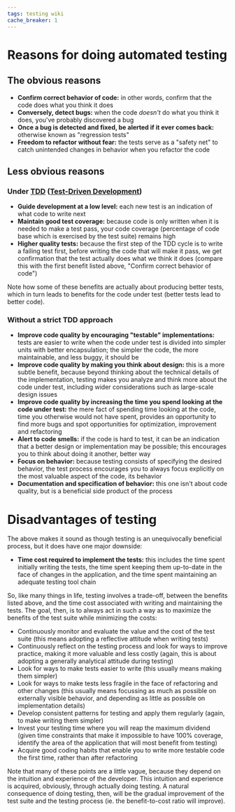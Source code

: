 ```yaml
---
tags: testing wiki
cache_breaker: 1
---
```


# Reasons for doing automated testing

## The obvious reasons

-   **Confirm correct behavior of code:** in other words, confirm that the code does what you think it does
-   **Conversely, detect bugs:** when the code _doesn't_ do what you think it does, you've probably discovered a bug
-   **Once a bug is detected and fixed, be alerted if it ever comes back:** otherwise known as "regression tests"
-   **Freedom to refactor without fear:** the tests serve as a "safety net" to catch unintended changes in behavior when you refactor the code

## Less obvious reasons

### Under [TDD](/wiki/TDD) ([Test-Driven Development](/wiki/Test-Driven_Development))

-   **Guide development at a low level:** each new test is an indication of what code to write next
-   **Maintain good test coverage:** because code is only written when it is needed to make a test pass, your code coverage (percentage of code base which is exercised by the test suite) remains high
-   **Higher quality tests:** because the first step of the TDD cycle is to write a failing test first, before writing the code that will make it pass, we get confirmation that the test actually does what we think it does (compare this with the first benefit listed above, "Confirm correct behavior of code")

Note how some of these benefits are actually about producing better tests, which in turn leads to benefits for the code under test (better tests lead to better code).

### Without a strict TDD approach

-   **Improve code quality by encouraging "testable" implementations:** tests are easier to write when the code under test is divided into simpler units with better encapsulation; the simpler the code, the more maintainable, and less buggy, it should be
-   **Improve code quality by making you think about design:** this is a more subtle benefit, because beyond thinking about the technical details of the implementation, testing makes you analyze and think more about the code under test, including wider considerations such as large-scale design issues
-   **Improve code quality by increasing the time you spend looking at the code under test:** the mere fact of spending time looking at the code, time you otherwise would not have spent, provides an opportunity to find more bugs and spot opportunities for optimization, improvement and refactoring
-   **Alert to code smells:** if the code is hard to test, it can be an indication that a better design or implementation may be possible; this encourages you to think about doing it another, better way
-   **Focus on behavior:** because testing consists of specifying the desired behavior, the test process encourages you to always focus explicitly on the most valuable aspect of the code, its behavior
-   **Documentation and specification of behavior:** this one isn't about code quality, but is a beneficial side product of the process

# Disadvantages of testing

The above makes it sound as though testing is an unequivocally beneficial process, but it does have one major downside:

-   **Time cost required to implement the tests:** this includes the time spent initially writing the tests, the time spent keeping them up-to-date in the face of changes in the application, and the time spent maintaining an adequate testing tool chain

So, like many things in life, testing involves a trade-off, between the benefits listed above, and the time cost associated with writing and maintaining the tests. The goal, then, is to always act in such a way as to maximize the benefits of the test suite while minimizing the costs:

-   Continuously monitor and evaluate the value and the cost of the test suite (this means adopting a reflective attitude when writing tests)
-   Continuously reflect on the testing process and look for ways to improve practice, making it more valuable and less costly (again, this is about adopting a generally analytical attitude during testing)
-   Look for ways to make tests easier to write (this usually means making them simpler)
-   Look for ways to make tests less fragile in the face of refactoring and other changes (this usually means focussing as much as possible on externally visible behavior, and depending as little as possible on implementation details)
-   Develop consistent patterns for testing and apply them regularly (again, to make writing them simpler)
-   Invest your testing time where you will reap the maximum dividend (given time constraints that make it impossible to have 100% coverage, identify the area of the application that will most benefit from testing)
-   Acquire good coding habits that enable you to write more testable code the first time, rather than after refactoring

Note that many of these points are a little vague, because they depend on the intuition and experience of the developer. This intuition and experience is acquired, obviously, through actually doing testing. A natural consequence of doing testing, then, will be the gradual improvement of the test suite and the testing process (ie. the benefit-to-cost ratio will improve).
